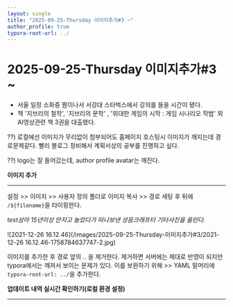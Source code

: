 ```yaml
---
layout: single
title: "2025-09-25-Thursday 이미지추가#3 ~"
author_profile: true
typora-root-url: ../
---
```




# 2025-09-25-Thursday 이미지추가#3 ~

- 서울 일정 소화중 짬이나서 서강대 스타벅스에서 강의를 들을 시간이 됐다.
- 책 '지브리의 철학', '지브리의 문학' , '위대한 게임의 시작 : 게임 시나리오 작법' 외 AI영상관련 책 3권을 대출했다.

??) 로컬에선 이미지가 무리없이 첨부되어도 홈페이지 호스팅시 이미지가 깨지는데 경로문제같다. 빨리 블로그 정비해서 계획서상의 공부를 진행하고 싶다.



??) logo는 잘 들어갔는데, author profile avatar는 깨진다.

**이미지 추가**

------

설정 >> 이미지 >> 사용자 정의 폴더로 이미지 복사 >> 경로 세팅 후 뒤에 `/${filename}`을 타이핑한다.

*test삼아 15년이상 만지고 놀았다가 떠나보낸 성음크래프터 기타사진을 올린다.*

![2021-12-26 16.12.46](/images/2025-09-25-Thursday-이미지추가#3/2021-12-26 16.12.46-1758784637747-2.jpg)



이미지를 추가한 후 경로 앞의 .. 을 제거한다. 제거하면 서버에는 제대로 반영이 되지만 typora에서는 깨져서 보이는 문제가 있다. 이를 보완하기 위해 >> YAML 말머리에 `typora-root-url: ../`을 추가한다.

**업데이트 내역 실시간 확인하기(로컬 환경 설정)**

------

 